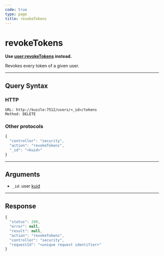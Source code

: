 ```yaml
---
code: true
type: page
title: revokeTokens
---
```


# revokeTokens

<DeprecatedBadge version="auto-version">

__Use [user:revokeTokens](/core/2/api/controllers/user/revoke-tokens) instead.__

Revokes every token of a given user.

---

## Query Syntax

### HTTP

```http
URL: http://kuzzle:7512/users/<_id>/tokens
Method: DELETE
```

### Other protocols

```js
{
  "controller": "security",
  "action": "revokeTokens",
  "_id": "<kuid>"
}
```

---

## Arguments

- `_id`: user [kuid](/core/2/guides/main-concepts/authentication#kuzzle-user-identifier-kuid)

---

## Response

```js
{
  "status": 200,
  "error": null,
  "result": null,
  "action": "revokeTokens",
  "controller": "security",
  "requestId": "<unique request identifier>"
}
```
